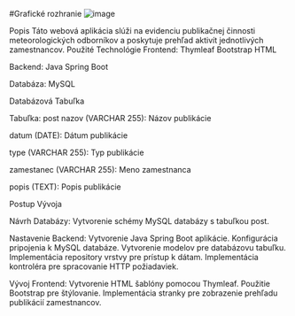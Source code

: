 #Grafické rozhranie
![image](https://github.com/LeoKrasowski/SHMU_WebApp/assets/95176162/b6324015-93d9-43d2-ae24-b64c0b8c0fef)

Popis
Táto webová aplikácia slúži na evidenciu publikačnej činnosti meteorologických odborníkov a poskytuje prehľad aktivít jednotlivých zamestnancov.
Použité Technológie
Frontend:
Thymleaf
Bootstrap
HTML

Backend:
Java
Spring Boot

Databáza:
MySQL

Databázová Tabuľka

Tabuľka: post
nazov (VARCHAR 255): Názov publikácie

datum (DATE): Dátum publikácie

type (VARCHAR 255): Typ publikácie

zamestanec (VARCHAR 255): Meno zamestnanca

popis (TEXT): Popis publikácie

Postup Vývoja

Návrh Databázy:
Vytvorenie schémy MySQL databázy s tabuľkou post.

Nastavenie Backend:
Vytvorenie Java Spring Boot aplikácie.
Konfigurácia pripojenia k MySQL databáze.
Vytvorenie modelov pre databázovu tabuľku.
Implementácia repository vrstvy pre prístup k dátam.
Implementácia kontroléra pre spracovanie HTTP požiadaviek.

Vývoj Frontend:
Vytvorenie HTML šablóny pomocou Thymleaf.
Použitie Bootstrap pre štýlovanie.
Implementácia stranky pre zobrazenie prehľadu publikácií zamestnancov.
